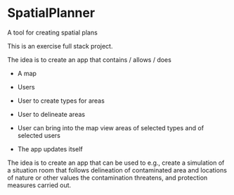 # SpatialPlanner
A tool for creating spatial plans

This is an exercise full stack project.

The idea is to create an app that contains / allows / does

* A map

* Users

* User to create types for areas

* User to delineate areas

* User can bring into the map view areas of selected types and of selected users

* The app updates itself

The idea is to create an app that can be used to e.g., create a
simulation of a situation room that follows delineation of
contaminated area and locations of nature or other values the
contamination threatens, and protection measures carried out.
